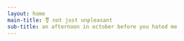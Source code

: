 ```yaml
---
layout: home
main-title: ⚧ not just unpleasant
sub-title: an afternoon in october before you hated me
---
```

